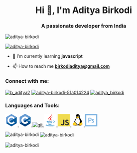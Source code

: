 <h1 align="center">Hi 👋, I'm Aditya Birkodi</h1>
<h3 align="center">A passionate developer from India</h3>

<p align="left"> <img src="https://komarev.com/ghpvc/?username=aditya-birkodi&label=Profile%20views&color=0e75b6&style=flat" alt="aditya-birkodi" /> </p>

<p align="left"> <a href="https://github.com/ryo-ma/github-profile-trophy"><img src="https://github-profile-trophy.vercel.app/?username=aditya-birkodi" alt="aditya-birkodi" /></a> </p>

- 🌱 I’m currently learning **javascript**

- 📫 How to reach me **birkodiaditya@gmail.com**

<h3 align="left">Connect with me:</h3>
<p align="left">
<a href="https://twitter.com/b_aditya2" target="blank"><img align="center" src="https://raw.githubusercontent.com/rahuldkjain/github-profile-readme-generator/master/src/images/icons/Social/twitter.svg" alt="b_aditya2" height="30" width="40" /></a>
<a href="https://linkedin.com/in/aditya-birkodi-51a014224" target="blank"><img align="center" src="https://raw.githubusercontent.com/rahuldkjain/github-profile-readme-generator/master/src/images/icons/Social/linked-in-alt.svg" alt="aditya-birkodi-51a014224" height="30" width="40" /></a>
<a href="https://instagram.com/aditya_birkodi" target="blank"><img align="center" src="https://raw.githubusercontent.com/rahuldkjain/github-profile-readme-generator/master/src/images/icons/Social/instagram.svg" alt="aditya_birkodi" height="30" width="40" /></a>
</p>

<h3 align="left">Languages and Tools:</h3>
<p align="left"> <a href="https://www.cprogramming.com/" target="_blank" rel="noreferrer"> <img src="https://raw.githubusercontent.com/devicons/devicon/master/icons/c/c-original.svg" alt="c" width="40" height="40"/> </a> <a href="https://www.w3schools.com/cpp/" target="_blank" rel="noreferrer"> <img src="https://raw.githubusercontent.com/devicons/devicon/master/icons/cplusplus/cplusplus-original.svg" alt="cplusplus" width="40" height="40"/> </a> <a href="https://git-scm.com/" target="_blank" rel="noreferrer"> <img src="https://www.vectorlogo.zone/logos/git-scm/git-scm-icon.svg" alt="git" width="40" height="40"/> </a> <a href="https://www.java.com" target="_blank" rel="noreferrer"> <img src="https://raw.githubusercontent.com/devicons/devicon/master/icons/java/java-original.svg" alt="java" width="40" height="40"/> </a> <a href="https://developer.mozilla.org/en-US/docs/Web/JavaScript" target="_blank" rel="noreferrer"> <img src="https://raw.githubusercontent.com/devicons/devicon/master/icons/javascript/javascript-original.svg" alt="javascript" width="40" height="40"/> </a> <a href="https://www.linux.org/" target="_blank" rel="noreferrer"> <img src="https://raw.githubusercontent.com/devicons/devicon/master/icons/linux/linux-original.svg" alt="linux" width="40" height="40"/> </a> <a href="https://www.photoshop.com/en" target="_blank" rel="noreferrer"> <img src="https://raw.githubusercontent.com/devicons/devicon/master/icons/photoshop/photoshop-line.svg" alt="photoshop" width="40" height="40"/> </a> </p>

<p><img align="left" src="https://github-readme-stats.vercel.app/api/top-langs?username=aditya-birkodi&show_icons=true&locale=en&layout=compact" alt="aditya-birkodi" /></p>

<p>&nbsp;<img align="center" src="https://github-readme-stats.vercel.app/api?username=aditya-birkodi&show_icons=true&locale=en" alt="aditya-birkodi" /></p>

<p><img align="center" src="https://github-readme-streak-stats.herokuapp.com/?user=aditya-birkodi&" alt="aditya-birkodi" /></p>
